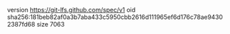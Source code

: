 version https://git-lfs.github.com/spec/v1
oid sha256:181beb82af0a3b7aba433c5950cbb2616d111965ef6d176c78ae94302387fd68
size 7063
